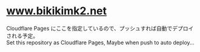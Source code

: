 # www.bikikimk2.net

Cloudflare Pages にここを指定しているので、プッシュすれば自動でデプロイされる予定。
<br>
Set this repository as Cloudflare Pages, Maybe when push to auto deploy...
